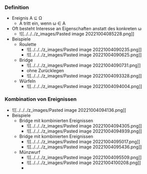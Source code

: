 ### Definition
 + Ereignis A ⊆ Ω
	+ A tritt ein, wenn ω ∈ A
+ Oft besteht Interesse an Eigenschaften anstatt des konkreten ω
	+ ![[../../../z_images/Pasted image 20221004085228.png]]
+ Beispiele
	+ Roulette
		+ ![[../../../z_images/Pasted image 20221004090235.png]]
		+ ![[../../../z_images/Pasted image 20221004090625.png]]
	+ Bridge
		+ ![[../../../z_images/Pasted image 20221004090731.png]]
		+ ohne Zurücklegen
		+ ![[../../../z_images/Pasted image 20221004093328.png]]
	+ Würfeln
		+ ![[../../../z_images/Pasted image 20221004094004.png]]

### Kombination von Ereignissen
+ ![[../../../z_images/Pasted image 20221004094136.png]]
+ Beispiele
	+ Bridge mit kombinierten Ereignissen
		+ ![[../../../z_images/Pasted image 20221004094305.png]]
		+ ![[../../../z_images/Pasted image 20221004094939.png]]
	+ Bridge mit kombinierten Ereignissen
		+ ![[../../../z_images/Pasted image 20221004095017.png]]
		+ ![[../../../z_images/Pasted image 20221004095436.png]]
	+ Münzwurf
		+ ![[../../../z_images/Pasted image 20221004095509.png]]
		+ ![[../../../z_images/Pasted image 20221004100208.png]]
		+ 